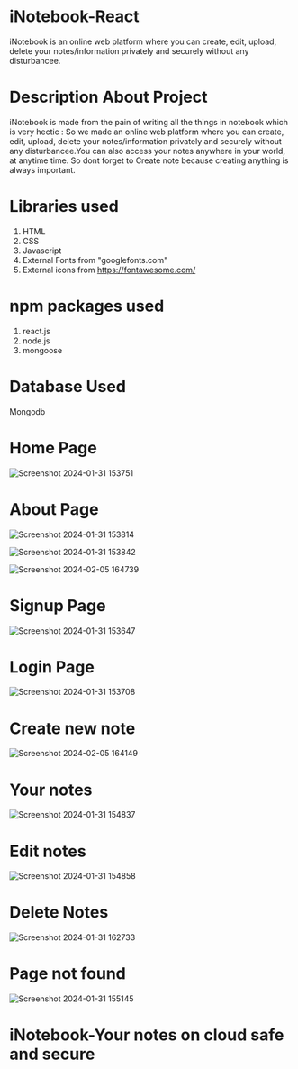 # iNotebook-React
iNotebook is an online web platform where you can create, edit, upload, delete your notes/information privately and securely without any disturbancee.

# Description About Project

iNotebook is made from the pain of writing all the things in notebook which is very hectic : So we made an online web platform where you can create, edit, upload, delete your notes/information privately and securely without any disturbancee.You can also access your notes anywhere in your world, at anytime time. So dont forget to Create note because creating anything is always important.

# Libraries used
1) HTML
2) CSS
3) Javascript
4) External Fonts from "googlefonts.com"
5) External icons from https://fontawesome.com/

# npm packages used
1) react.js
2) node.js
3) mongoose

# Database Used
Mongodb

# Home Page

![Screenshot 2024-01-31 153751](https://github.com/sapnachikhale/iNotebook-React/assets/155234585/0a4b86d7-b7c2-455e-bd95-d9b24c136027)

# About Page

![Screenshot 2024-01-31 153814](https://github.com/sapnachikhale/iNotebook-React/assets/155234585/04f768c8-601b-49e5-a0cb-a30c7d349f1e)

![Screenshot 2024-01-31 153842](https://github.com/sapnachikhale/iNotebook-React/assets/155234585/a8bd8e31-c903-4a80-bd06-3e722b20ca8b)

![Screenshot 2024-02-05 164739](https://github.com/sapnachikhale/iNotebook-React/assets/155234585/9d712736-1d4c-4b75-8493-d6090d37ff2c)


# Signup Page

![Screenshot 2024-01-31 153647](https://github.com/sapnachikhale/iNotebook-React/assets/155234585/84a88e44-5ed6-46e4-82f8-da4a933c5291)


# Login Page

![Screenshot 2024-01-31 153708](https://github.com/sapnachikhale/iNotebook-React/assets/155234585/ffbc9a92-3b11-4ef3-b23f-a62643f5f08b)


# Create new note

![Screenshot 2024-02-05 164149](https://github.com/sapnachikhale/iNotebook-React/assets/155234585/be110edd-28da-47db-b9e5-882bf2a4324d)


# Your notes

![Screenshot 2024-01-31 154837](https://github.com/sapnachikhale/iNotebook-React/assets/155234585/6c07aaea-b389-4320-969d-9bb493ce7410)


# Edit notes

![Screenshot 2024-01-31 154858](https://github.com/sapnachikhale/iNotebook-React/assets/155234585/5e2cb862-f7d0-46b7-b565-f1705a3064cf)


# Delete Notes

![Screenshot 2024-01-31 162733](https://github.com/sapnachikhale/iNotebook-React/assets/155234585/f4a78ed7-1d6b-4915-a01a-a80f767a9517)


# Page not found

![Screenshot 2024-01-31 155145](https://github.com/sapnachikhale/iNotebook-React/assets/155234585/1f61f110-ce4f-44fd-8b8a-bc0adc173b42)

# iNotebook-Your notes on cloud safe and secure
